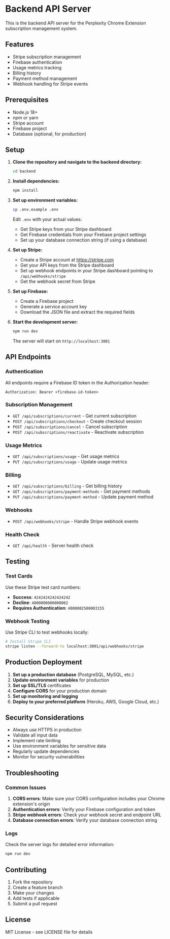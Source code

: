 # Backend API Server

This is the backend API server for the Perplexity Chrome Extension subscription management system.

## Features

- Stripe subscription management
- Firebase authentication
- Usage metrics tracking
- Billing history
- Payment method management
- Webhook handling for Stripe events

## Prerequisites

- Node.js 18+
- npm or yarn
- Stripe account
- Firebase project
- Database (optional, for production)

## Setup

1. **Clone the repository and navigate to the backend directory:**

   ```bash
   cd backend
   ```

2. **Install dependencies:**

   ```bash
   npm install
   ```

3. **Set up environment variables:**

   ```bash
   cp .env.example .env
   ```

   Edit `.env` with your actual values:

   - Get Stripe keys from your Stripe dashboard
   - Get Firebase credentials from your Firebase project settings
   - Set up your database connection string (if using a database)

4. **Set up Stripe:**

   - Create a Stripe account at https://stripe.com
   - Get your API keys from the Stripe dashboard
   - Set up webhook endpoints in your Stripe dashboard pointing to `/api/webhooks/stripe`
   - Get the webhook secret from Stripe

5. **Set up Firebase:**

   - Create a Firebase project
   - Generate a service account key
   - Download the JSON file and extract the required fields

6. **Start the development server:**

   ```bash
   npm run dev
   ```

   The server will start on `http://localhost:3001`

## API Endpoints

### Authentication

All endpoints require a Firebase ID token in the Authorization header:

```
Authorization: Bearer <firebase-id-token>
```

### Subscription Management

- `GET /api/subscriptions/current` - Get current subscription
- `POST /api/subscriptions/checkout` - Create checkout session
- `POST /api/subscriptions/cancel` - Cancel subscription
- `POST /api/subscriptions/reactivate` - Reactivate subscription

### Usage Metrics

- `GET /api/subscriptions/usage` - Get usage metrics
- `PUT /api/subscriptions/usage` - Update usage metrics

### Billing

- `GET /api/subscriptions/billing` - Get billing history
- `GET /api/subscriptions/payment-methods` - Get payment methods
- `PUT /api/subscriptions/payment-method` - Update payment method

### Webhooks

- `POST /api/webhooks/stripe` - Handle Stripe webhook events

### Health Check

- `GET /api/health` - Server health check

## Testing

### Test Cards

Use these Stripe test card numbers:

- **Success**: `4242424242424242`
- **Decline**: `4000000000000002`
- **Requires Authentication**: `4000002500003155`

### Webhook Testing

Use Stripe CLI to test webhooks locally:

```bash
# Install Stripe CLI
stripe listen --forward-to localhost:3001/api/webhooks/stripe
```

## Production Deployment

1. **Set up a production database** (PostgreSQL, MySQL, etc.)
2. **Update environment variables** for production
3. **Set up SSL/TLS** certificates
4. **Configure CORS** for your production domain
5. **Set up monitoring and logging**
6. **Deploy to your preferred platform** (Heroku, AWS, Google Cloud, etc.)

## Security Considerations

- Always use HTTPS in production
- Validate all input data
- Implement rate limiting
- Use environment variables for sensitive data
- Regularly update dependencies
- Monitor for security vulnerabilities

## Troubleshooting

### Common Issues

1. **CORS errors**: Make sure your CORS configuration includes your Chrome extension's origin
2. **Authentication errors**: Verify your Firebase configuration and token
3. **Stripe webhook errors**: Check your webhook secret and endpoint URL
4. **Database connection errors**: Verify your database connection string

### Logs

Check the server logs for detailed error information:

```bash
npm run dev
```

## Contributing

1. Fork the repository
2. Create a feature branch
3. Make your changes
4. Add tests if applicable
5. Submit a pull request

## License

MIT License - see LICENSE file for details
